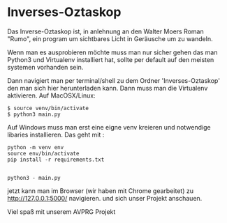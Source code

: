 # Inverses-Oztaskop

Das Inverse-Oztaskop ist, in anlehnung an den Walter Moers Roman "Rumo", 
ein program um sichtbares Licht in Geräusche um zu wandeln.

Wenn man es ausprobieren möchte muss man nur sicher gehen das man Python3 und Virtualenv installiert hat,
sollte per default auf den meisten systemen vorhanden sein.

Dann navigiert man per terminal/shell zu dem Ordner 'Inverses-Oztaskop' den man sich hier herunterladen kann.
Dann muss man die Virtualenv aktivieren.
Auf MacOSX/Linux:
```
$ source venv/bin/activate
$ python3 main.py
```

Auf Windows muss man erst eine eigne venv kreieren und notwendige libaries installieren.
Das geht mit :

```
python -m venv env 
source env/bin/activate 
pip install -r requirements.txt


python3 - main.py
```

jetzt kann man im Browser (wir haben mit Chrome gearbeitet) zu http://127.0.0.1:5000/ navigieren.
und sich unser Projekt anschauen.


Viel spaß mit unserem AVPRG Projekt
